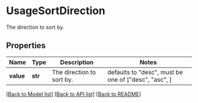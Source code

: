 # UsageSortDirection

The direction to sort by.

## Properties
Name | Type | Description | Notes
------------ | ------------- | ------------- | -------------
**value** | **str** | The direction to sort by. | defaults to "desc",  must be one of ["desc", "asc", ]

[[Back to Model list]](README.md#documentation-for-models) [[Back to API list]](README.md#documentation-for-api-endpoints) [[Back to README]](README.md)


